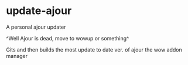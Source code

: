 # update-ajour
A personal ajour updater

^Well Ajour is dead, move to wowup or something^

Gits and then builds the most update to date ver. of ajour the wow addon manager
